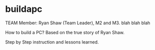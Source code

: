 # buildapc

TEAM Member: Ryan Shaw (Team Leader), M2 and M3. blah blah blah

How to build a PC? Based on the true story of Ryan Shaw.

Step by Step instruction and lessons learned.
